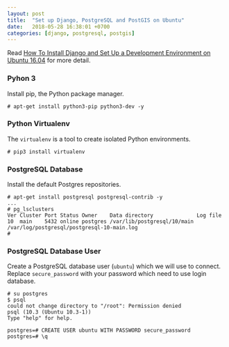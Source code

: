 ```yaml
---
layout: post
title:  "Set up Django, PostgreSQL and PostGIS on Ubuntu"
date:   2018-05-28 16:38:01 +0700
categories: [django, postgresql, postgis]
---
```

Read [How To Install Django and Set Up a Development Environment on Ubuntu 16.04](https://www.digitalocean.com/community/tutorials/how-to-install-django-and-set-up-a-development-environment-on-ubuntu-16-04) for more detail.
### Pyhon 3
Install pip, the Python package manager.

```
# apt-get install python3-pip python3-dev -y
```

### Python Virtualenv
The `virtualenv` is a tool to create isolated Python environments.

```
# pip3 install virtualenv
```

### PostgreSQL Database
Install the default Postgres repositories.

```
# apt-get install postgresql postgresql-contrib -y
...
# pg_lsclusters
Ver Cluster Port Status Owner    Data directory              Log file
10  main    5432 online postgres /var/lib/postgresql/10/main /var/log/postgresql/postgresql-10-main.log
#
```

### PostgreSQL Database User
Create a PostgreSQL database user (`ubuntu`) which we will use to connect. Replace `secure_password`
with your password which need to use login database.

```
# su postgres
$ psql
could not change directory to "/root": Permission denied
psql (10.3 (Ubuntu 10.3-1))
Type "help" for help.

postgres=# CREATE USER ubuntu WITH PASSWORD secure_password
postgres=# \q
```
